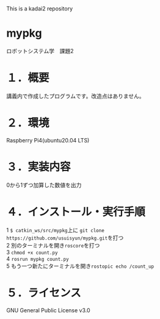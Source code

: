 # 
This is a kadai2 repository
# mypkg
ロボットシステム学　課題2

# １．概要  
講義内で作成したプログラムです。改造点はありません。

# ２．環境  
Raspberry Pi4(ubuntu20.04 LTS)

# ３．実装内容   
0から1ずつ加算した数値を出力

# ４．インストール・実行手順  
1 `$ catkin_ws/src/mypkg`上に
`git clone https://github.com/usuisyun/mypkg.git`を打つ  
2 別のターミナルを開き`roscore`を打つ  
3 `chmod +x count.py`  
4 `rosrun mypkg count.py`  
5 もう一つ新たにターミナルを開き`rostopic echo /count_up`

# ５．ライセンス　　
GNU General Public License v3.0

